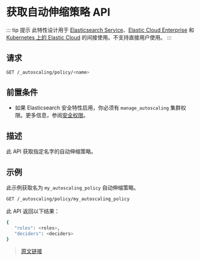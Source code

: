 # 获取自动伸缩策略 API

::: tip 提示
此特性设计用于 [Elasticsearch Service](https://www.elastic.co/cloud/elasticsearch-service/signup?baymax=docs-body&elektra=docs)、[Elastic Cloud Enterprise](https://www.elastic.co/guide/en/cloud-enterprise/current) 和 [Kubernetes 上的 Elastic Cloud](https://www.elastic.co/guide/en/cloud-on-k8s/current) 的间接使用。不支持直接用户使用。
:::

## 请求

```bash
GET /_autoscaling/policy/<name>
```

## 前置条件

- 如果 Elasticsearch 安全特性启用，你必须有 `manage_autoscaling` 集群权限。更多信息，参阅[安全权限](/secure_the_elastic_statck/user_authorization/security_privileges)。

## 描述

此 API 获取指定名字的自动伸缩策略。

## 示例

此示例获取名为 `my_autoscaling_policy` 自动伸缩策略。

```bash
GET /_autoscaling/policy/my_autoscaling_policy
```

此 API 返回以下结果：

```bash
{
   "roles": <roles>,
   "deciders": <deciders>
}
```

> [原文链接](https://www.elastic.co/guide/en/elasticsearch/reference/current/autoscaling-get-autoscaling-policy.html)
